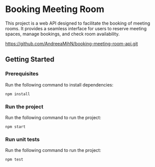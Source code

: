 
# Booking Meeting Room

This project is a web API designed to facilitate the booking of meeting rooms. It provides a seamless interface for users to reserve meeting spaces, manage bookings, and check room availability. 

https://github.com/AndreeaMihN/booking-meeting-room-api.git


## Getting Started

### Prerequisites

Run the following command to install dependencies:

```shell
npm install
```

### Run the project

Run the following command to run the project:

```shell
npm start
```

### Run unit tests

Run the following command to run the project:

```shell
npm test
```
